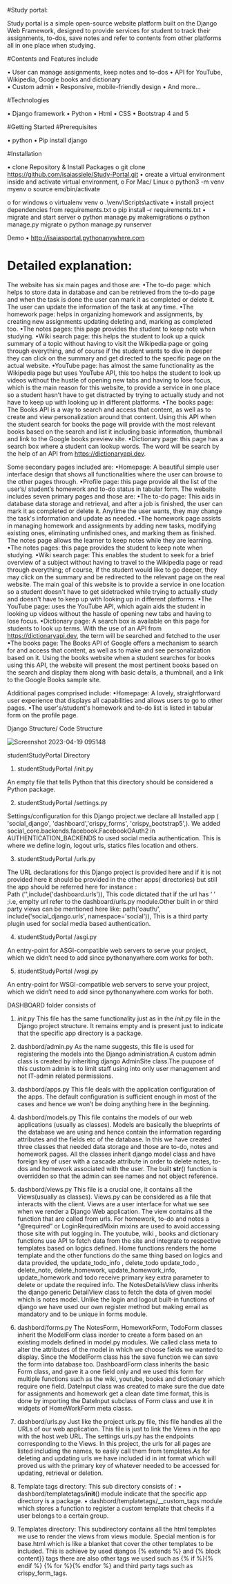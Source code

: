 #Study portal:

Study portal is a simple open-source website platform built on the Django Web Framework, designed to provide services for student to track their assignments, to-dos, save notes and refer to contents from other platforms all in one place when studying.  

#Contents and Features include

•	User can manage assignments, keep notes and to-dos 
•	API for YouTube, Wikipedia, Google books and dictionary  
•	Custom admin 
•	Responsive, mobile-friendly design 
•	And more…

#Technologies

•	Django framework
•	Python
•	Html
•	CSS
•	Bootstrap 4 and 5

#Getting Started
#Prerequisites

•	python
•	Pip install django

#Installation

•	clone Repository & Install Packages
o	git clone https://github.com/isaiassiele/Study-Portal.git
•	create a virtual environment inside  and activate virtual environment,
o	For Mac/ Linux
o	python3 -m venv myenv
o	source env/bin/activate


o	for windows
o	virtualenv venv
o	.\venv\Scripts\activate
•	install project dependencies from requirements.txt
o	pip install –r requirements.txt
•	migrate and start server
o	python manage.py makemigrations
o	python manage.py migrate
o	python manage.py runserver

Demo
•	http://isaiasportal.pythonanywhere.com

# Detailed explanation:
The website has six main pages and those are:
•The to-do page: which helps to store data in database and can be retrieved from the to-do page and when the task is done the user can mark it as completed or delete it. The user can update the information of the task at any time.
•The homework page: helps in organizing homework and assignments, by creating new assignments updating deleting and, marking as completed too.
•The notes pages: this page provides the student to keep note when studying.
•Wiki search page: this helps the student to look up a quick summary of a topic without having to visit the Wikipedia page or going through everything, and of course if the student wants to dive in deeper they can click on the summary and get directed to the specific page on the actual website.
•YouTube page: has almost the same functionality as the Wikipedia page but uses YouTube API, this too helps the student to look up videos without the hustle of opening new tabs and having to lose focus, which is the main reason for this website, to provide a service in one place so a student hasn’t have to get distracted by trying to actually study and not have to keep up with looking up in different platforms.
•The books page: The Books API is a way to search and access that content, as well as to create and view personalization around that content. Using this API when the student search for books the page will provide with the most relevant books based on the search and list it including basic information, thumbnail and link to the Google books preview site.
•Dictionary page: this page has a search box where a student can lookup words. The word will be search by the help of an API from https://dictionaryapi.dev.

Some secondary pages included are:
•Homepage: A beautiful simple user interface design that shows all functionalities where the user can browse to the other pages through.
•Profile page: this page provide all the list of the user’s/ student’s homework and to-do status in tabular form.
The website includes seven primary pages and those are:
•The to-do page: This aids in database data storage and retrieval, and after a job is finished, the user can mark it as completed or delete it. Anytime the user wants, they may change the task's information and update as needed.
•The homework page assists in managing homework and assignments by adding new tasks, modifying existing ones, eliminating unfinished ones, and marking them as finished. The notes page allows the learner to keep notes while they are learning.
•The notes pages: this page provides the student to keep note when studying.
•Wiki search page: This enables the student to seek for a brief overview of a subject without having to travel to the Wikipedia page or read through everything; of course, if the student would like to go deeper, they may click on the summary and be redirected to the relevant page on the real website. The main goal of this website is to provide a service in one location so a student doesn't have to get sidetracked while trying to actually study and doesn't have to keep up with looking up in different platforms.
•The YouTube page: uses the YouTube API, which again aids the student in looking up videos without the hassle of opening new tabs and having to lose focus.
•Dictionary page: A search box is available on this page for students to look up terms. With the use of an API from https://dictionaryapi.dev, the term will be searched and fetched to the user
•The books page: The Books API of Google offers a mechanism to search for and access that content, as well as to make and see personalization based on it. Using the books website when a student searches for books using this API, the website will present the most pertinent books based on the search and display them along with basic details, a thumbnail, and a link to the Google Books sample site.

Additional pages comprised include:
•Homepage: A lovely, straightforward user experience that displays all capabilities and allows users to go to other pages.
•The user's/student's homework and to-do list is listed in tabular form on the profile page.

Django Structure/ Code Structure

![Screenshot 2023-04-19 095148](https://user-images.githubusercontent.com/116893742/233022973-1fbdeb3e-0f02-4220-84c0-9f4e519de09a.jpg)


studentStudyPortal Directory

1. studentStudyPortal /init.py 

An empty file that tells Python that this directory should be considered a Python package.

2. studentStudyPortal /settings.py

 Settings/configuration for this Django project.we declare all Installed app ( 'social_django', 'dashboard','crispy_forms', 'crispy_bootstrap5',).
We added social_core.backends.facebook.FacebookOAuth2   in AUTHENTICATION_BACKENDS to used social media authentication.
This is where we define login, logout urls, statics files location and others.

3. studentStudyPortal /urls.py

The URL declarations for this Django project is provided here and if it is not provided  here it should be provided in the other apps( directories) but still the app should be referred here for instance :  
Path ('',include('dashboard.urls')),
This code dictated that if the url has ‘ ’ ;i.e, emplty url refer to the dashboard/urls.py module.Other built in or third party views can be mentioned here like:
 	path('oauth/', include('social_django.urls', namespace='social')), 
This is a third party plugin used for social media based authentication.

4. studentStudyPortal /asgi.py

An entry-point for ASGI-compatible web servers to serve your project, which we didn’t need to add since 
pythonanywhere.com works for both.

5. studentStudyPortal /wsgi.py

 An entry-point for WSGI-compatible web servers to serve your project, which we didn’t need to add since pythonanywhere.com works for both.


DASHBOARD folder consists of 

1. _init_.py
This file has the same functionality just as in the _init_.py file in the Django project structure. It remains empty and is present just to indicate that the specific app directory is a package.

2. dashbord/admin.py
As the name suggests, this file is used for registering the models into the Django administration.A custom admin class is created by inheriting django AdminSite class.The puupose of this custom admin is to limit staff using into only user management and not IT-admin related permissions. 

3. dashbord/apps.py
This file deals with the application configuration of the apps. The default configuration is sufficient enough in most of the cases and hence we won’t be doing anything here in the beginning.

4. dashbord/models.py
This file contains the models of our web applications (usually as classes).
Models are basically the blueprints of the database we are using and hence contain the information regarding attributes and the fields etc of the database.
In this we have created three classes that needed data storage and those are to-do, notes and homework pages. All the classes inherit django model class and have foreign key of user with a cascade attribute in order to delete notes, to-dos and homework associated with the user. The built __str__() function is overridden so that the admin can see names and not object reference. 

5. dashbord/views.py
This file is a crucial one, it contains all the Views(usually as classes). Views.py can be considered as a file that interacts with the client. Views are a user interface for what we see when we render a Django Web application.
The view contains all the function that are called from urls. For homework, to-do and notes a “@required” or LoginRequiredMixin mixins are used to avoid accessing those site with put logging in.
The youtube, wiki , books and dictionary functions use API to fetch data from the site and integrate to respective templates based on logics defined.
Home functions renders the home template and the other functions do the same thing based on logics and data provided, the update_todo_info , delete_todo update_todo , delete_note, delete_homework, update_homework_info, update_homework and todo receive primary key extra parameter to delete or update the required info.
The NotesDetailsView class inherits the django generic DetailView class to fetch the data of given model which is notes model.
Unlike the login and logout built-in functions of django we have used our own register method but making email as mandatory and to be unique in forms module.

6. dashbord/forms.py
The NotesForm, HomeworkForm, TodoForm classes inherit the ModelForm class inorder to create a form based on an existing models defined in model.py modules. We called class meta to alter the attributes of the model in which we choose fields we wanted to display. Since the ModelForm class has the save function we can save the form into database too.
DashboardForm class inherits the basic Form class, and gave it a one field only and we used this form for multiple functions such as the wiki, youtube, books and dictionary which require one field.
DateInput class was created to make sure the due date for assignments and homework get a clean date time format, this is done by importing the DateInput subclass of Form class and use it in widgets of HomeWorkForm meta classs.

7. dashbord/urls.py
Just like the project urls.py file, this file handles all the URLs of our web application. This file is just to link the Views in the app with the host web URL. The settings urls.py has the endpoints corresponding to the Views.
In this project, the urls for all pages are listed including the names, to easily call them from templates.As for deleting and updating urls we have included id in int format which will proved us with the primary key of whatever needed to be accessed for updating, retrieval or deletion. 

8. Template tags directory:
This sub directory consists of :
•	dashbord/templatetags/__init__() module indicate that the specific app directory is a package.
•	dashbord/templatetags/__custom_tags module which stores a function to register a custom template that checks if a user belongs to a certain group.

9. Templates directory:
This subdirectory contains all the html templates we use to render the views from views module. Special mention is for base.html which is like a blanket that cover the other templates to be included. This is achieve by used djangos {% extends %} and {% block content}} tags there are also other tags we used such as {% if %}{% endif %} {% for %}{% endfor %} and third party tags such as crispy_form_tags.


 
